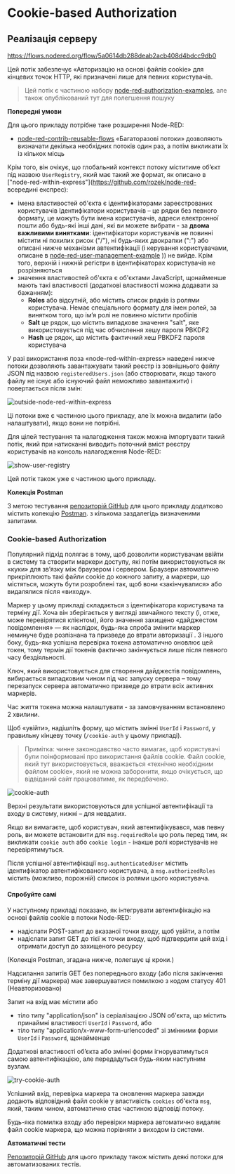 # Cookie-based Authorization

## Реалізація серверу

https://flows.nodered.org/flow/5a0614db288deab2acb408d4bdcc9db0

Цей потік забезпечує «Авторизацію на основі файлів cookie» для кінцевих точок HTTP, які призначені лише для певних користувачів.

> Цей потік є частиною набору [node-red-authorization-examples](https://github.com/rozek/node-red-authorization-examples), але також опублікований тут для полегшення пошуку

**Попередні умови**

Для цього прикладу потрібне таке розширення Node-RED:

- [node-red-contrib-reusable-flows](https://flows.nodered.org/node/node-red-contrib-reusable-flows)
   «Багаторазові потоки» дозволяють визначати декілька необхідних потоків один раз, а потім викликати їх із кількох місць

Крім того, він очікує, що глобальний контекст потоку міститиме об’єкт під назвою `UserRegistry`, який має такий же формат, як описано в ["node-red-within-express"](https://github.com/rozek/node-red- всередині експрес):

- імена властивостей об'єкта є ідентифікаторами зареєстрованих користувачів
   Ідентифікатори користувачів – це рядки без певного формату, це можуть бути імена користувачів, адреси електронної пошти або будь-які інші дані, які ви можете вибрати - за **двома важливими винятками**: ідентифікатори користувачів не повинні містити ні похилих рисок ("/"), ні будь-яких двокрапки (":") або описані нижче механізми автентифікації (і керування користувачами, описане в [node-red-user-management-example](https://github.com/rozek/node-red-user-management-example) )) не вийде. Крім того, верхній і нижній регістри в ідентифікаторах користувачів не розрізняються
- значення властивостей об'єкта є об'єктами JavaScript, щонайменше мають такі властивості (додаткові властивості можна додавати за бажанням):
   - **Roles**
     або відсутній, або містить список рядків із ролями користувача. Немає спеціального формату для імен ролей, за винятком того, що ім’я ролі не повинно містити пробілів
   - **Salt**
     це рядок, що містить випадкове значення "salt", яке використовується під час обчислення хешу пароля PBKDF2
   - **Hash**
     це рядок, що містить фактичний хеш PBKDF2 пароля користувача

У разі використання поза «node-red-within-express» наведені нижче потоки дозволяють завантажувати такий реєстр із зовнішнього файлу JSON під назвою `registeredUsers.json` (або створювати, якщо такого файлу не існує або існуючий файл неможливо завантажити) і повертається після змін:

![outside-node-red-within-express](https://user-images.githubusercontent.com/514882/137487496-2b7badea-4245-4666-9531-535ad0caca70.png)

Ці потоки вже є частиною цього прикладу, але їх можна видалити (або налаштувати), якщо вони не потрібні.

Для цілей тестування та налагодження також можна імпортувати такий потік, який при натисканні виводить поточний вміст реєстру користувачів на консоль налагодження Node-RED:

![show-user-registry](https://user-images.githubusercontent.com/514882/137487501-9f1318ca-6df1-4c07-8cd7-b45262f25e5f.png)

Цей потік також уже є частиною цього прикладу.

**Колекція Postman**

З метою тестування [репозиторій GitHub](https://github.com/rozek/node-red-authorization-examples) для цього прикладу додатково містить колекцію [Postman](https://www.postman.com/). з кількома заздалегідь визначеними запитами.

### Cookie-based Authorization

Популярний підхід полягає в тому, щоб дозволити користувачам ввійти в систему та створити маркери доступу, які потім використовуються як «куки» для зв’язку між браузером і сервером. Браузери автоматично прикріплюють такі файли cookie до кожного запиту, а маркери, що містяться, можуть бути розроблені так, щоб вони «закінчувалися» або видалялися після «виходу».

Маркер у цьому прикладі складається з ідентифікатора користувача та терміну дії. Хоча він зберігається у вигляді звичайного тексту (і, отже, може перевірятися клієнтом), його значення захищено «дайджестом повідомлення» — як наслідок, будь-яка спроба змінити маркер неминуче буде розпізнана та призведе до втрати авторизації . З іншого боку, будь-яка успішна перевірка токена автоматично оновлює цей токен, тому термін дії токенів фактично закінчується лише після певного часу бездіяльності.

Ключ, який використовується для створення дайджестів повідомлень, вибирається випадковим чином під час запуску сервера – тому перезапуск сервера автоматично призведе до втрати всіх активних маркерів.

Час життя токена можна налаштувати - за замовчуванням встановлено 2 хвилини.

Щоб «увійти», надішліть форму, що містить змінні `UserId` і `Password`, у правильну кінцеву точку (`/cookie-auth` у цьому прикладі).

> Примітка: чинне законодавство часто вимагає, щоб користувачі були поінформовані про використання файлів cookie. Файл cookie, який тут використовується, вважається «технічно необхідним файлом cookie», який не можна заборонити, якщо очікується, що відвіданий сайт працюватиме, як передбачено.

![cookie-auth](https://user-images.githubusercontent.com/514882/137731250-05becbc2-1bbe-492a-9c40-31a7e4684769.png)

Верхні результати використовуються для успішної автентифікації та входу в систему, нижні – для невдалих.

Якщо ви вимагаєте, щоб користувач, який автентифікувався, мав певну роль, ви можете встановити для `msg.requiredRole` цю роль перед тим, як викликати `cookie auth` або `cookie login` - інакше ролі користувачів не перевірятимуться.

Після успішної автентифікації `msg.authenticatedUser` містить ідентифікатор автентифікованого користувача, а `msg.authorizedRoles` містить (можливо, порожній) список із ролями цього користувача.

#### Спробуйте самі

У наступному прикладі показано, як інтегрувати автентифікацію на основі файлів cookie в потоки Node-RED:

- надіслати POST-запит до вказаної точки входу, щоб увійти, а потім
- надіслати запит GET до тієї ж точки входу, щоб підтвердити цей вхід і отримати доступ до захищеного ресурсу

(Колекція Postman, згадана нижче, полегшує ці кроки.)

Надсилання запитів GET без попереднього входу (або після закінчення терміну дії маркера) має завершуватися помилкою з кодом статусу 401 (Неавторизовано)

Запит на вхід має містити або

- тіло типу "application/json" із серіалізацією JSON об'єкта, що містить принаймні властивості `UserId` і `Password`, або
- тіло типу "application/x-www-form-urlencoded" зі змінними форми `UserId` і `Password`, щонайменше

Додаткові властивості об’єкта або змінні форми ігноруватимуться самою автентифікацією, але передадуться будь-яким наступним вузлам.

![try-cookie-auth](https://user-images.githubusercontent.com/514882/137731260-3a907233-a49d-4ebf-9e7c-db8ad00ffdc5.png)

Успішний вхід, перевірка маркера та оновлення маркера завжди додають відповідний файл cookie у властивість `cookies` об'єкта `msg`, який, таким чином, автоматично стає частиною відповіді потоку.

Будь-яка помилка входу або перевірки маркера автоматично видаляє файл cookie маркера, що можна порівняти з виходом із системи.

**Автоматичні тести**

[Репозиторій GitHub](https://github.com/rozek/node-red-authorization-examples) для цього прикладу також містить деякі потоки для автоматизованих тестів.